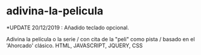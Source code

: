 # adivina-la-pelicula

*UPDATE 20/12/2019 : Añadido teclado opcional.

Adivina la película o la serie / con cita de la "peli" como pista / basado en el  'Ahorcado' clásico.
HTML, JAVASCRIPT, JQUERY, CSS

